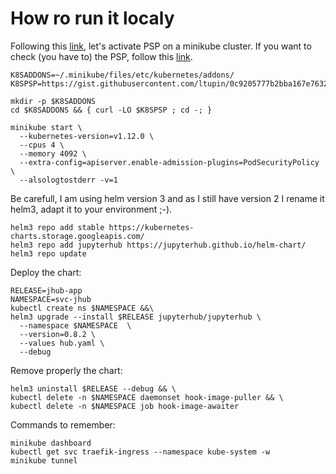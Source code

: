 # How ro run it localy

Following this [link](https://github.com/kubernetes/minikube/issues/3818
), let's activate PSP on a minikube cluster. If you want to check (you have to) the PSP, follow this [link](https://gist.githubusercontent.com/ltupin/0c9205777b2bba167e763275b38b25aa/raw/b2238e901ff22a4ae526df81817ce28bc17b641d/psp.yaml).

```
K8SADDONS=~/.minikube/files/etc/kubernetes/addons/
K8SPSP=https://gist.githubusercontent.com/ltupin/0c9205777b2bba167e763275b38b25aa/raw/b2238e901ff22a4ae526df81817ce28bc17b641d/psp.yaml

mkdir -p $K8SADDONS
cd $K8SADDONS && { curl -LO $K8SPSP ; cd -; }

minikube start \
  --kubernetes-version=v1.12.0 \
  --cpus 4 \
  --memory 4092 \
  --extra-config=apiserver.enable-admission-plugins=PodSecurityPolicy \
  --alsologtostderr -v=1
```

Be carefull, I am using helm version 3 and as I still have version 2 I rename it helm3, adapt it to your environment ;-).

```
helm3 repo add stable https://kubernetes-charts.storage.googleapis.com/
helm3 repo add jupyterhub https://jupyterhub.github.io/helm-chart/
helm3 repo update
```

Deploy the chart:

```
RELEASE=jhub-app
NAMESPACE=svc-jhub
kubectl create ns $NAMESPACE &&\
helm3 upgrade --install $RELEASE jupyterhub/jupyterhub \
  --namespace $NAMESPACE  \
  --version=0.8.2 \
  --values hub.yaml \
  --debug
```

Remove properly the chart:

```
helm3 uninstall $RELEASE --debug && \
kubectl delete -n $NAMESPACE daemonset hook-image-puller && \
kubectl delete -n $NAMESPACE job hook-image-awaiter
```

Commands to remember:

```
minikube dashboard
kubectl get svc traefik-ingress --namespace kube-system -w
minikube tunnel
```
